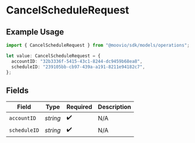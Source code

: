 # CancelScheduleRequest

## Example Usage

```typescript
import { CancelScheduleRequest } from "@moovio/sdk/models/operations";

let value: CancelScheduleRequest = {
  accountID: "32b3336f-5415-43c1-8244-dc9459b68ea8",
  scheduleID: "239105bb-cb97-439a-a191-8211e94182c7",
};
```

## Fields

| Field              | Type               | Required           | Description        |
| ------------------ | ------------------ | ------------------ | ------------------ |
| `accountID`        | *string*           | :heavy_check_mark: | N/A                |
| `scheduleID`       | *string*           | :heavy_check_mark: | N/A                |